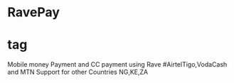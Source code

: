 #   RavePay  <h1> tag
Mobile money Payment and CC payment using Rave
#AirtelTigo,VodaCash and MTN 
Support for other Countries NG,KE,ZA


